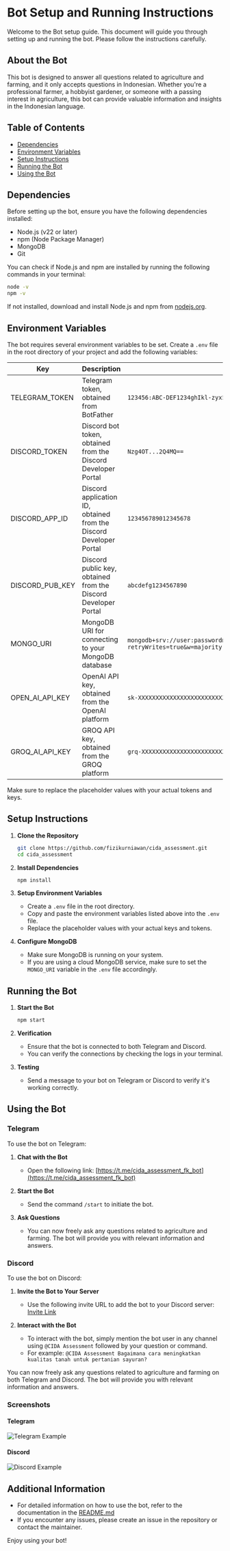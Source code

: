 # Bot Setup and Running Instructions

Welcome to the Bot setup guide. This document will guide you through setting up and running the bot. Please follow the instructions carefully.

## About the Bot

This bot is designed to answer all questions related to agriculture and farming, and it only accepts questions in Indonesian. Whether you're a professional farmer, a hobbyist gardener, or someone with a passing interest in agriculture, this bot can provide valuable information and insights in the Indonesian language.

## Table of Contents

- [Dependencies](#dependencies)
- [Environment Variables](#environment-variables)
- [Setup Instructions](#setup-instructions)
- [Running the Bot](#running-the-bot)
- [Using the Bot](#using-the-bot)

## Dependencies

Before setting up the bot, ensure you have the following dependencies installed:

- Node.js (v22 or later)
- npm (Node Package Manager)
- MongoDB
- Git

You can check if Node.js and npm are installed by running the following commands in your terminal:

```sh
node -v
npm -v
```

If not installed, download and install Node.js and npm from [nodejs.org](https://nodejs.org/).

## Environment Variables

The bot requires several environment variables to be set. Create a `.env` file in the root directory of your project and add the following variables:

| Key             | Description                                                        | Example                                                                                        |
| --------------- | ------------------------------------------------------------------ | ---------------------------------------------------------------------------------------------- |
| TELEGRAM_TOKEN  | Telegram token, obtained from BotFather                            | `123456:ABC-DEF1234ghIkl-zyx57W2v1u123ew11`                                                    |
| DISCORD_TOKEN   | Discord bot token, obtained from the Discord Developer Portal      | `Nzg4OT...2Q4MQ==`                                                                             |
| DISCORD_APP_ID  | Discord application ID, obtained from the Discord Developer Portal | `123456789012345678`                                                                           |
| DISCORD_PUB_KEY | Discord public key, obtained from the Discord Developer Portal     | `abcdefg1234567890`                                                                            |
| MONGO_URI       | MongoDB URI for connecting to your MongoDB database                | `mongodb+srv://user:password@cluster0.mongodb.net/myFirstDatabase?retryWrites=true&w=majority` |
| OPEN_AI_API_KEY | OpenAI API key, obtained from the OpenAI platform                  | `sk-XXXXXXXXXXXXXXXXXXXXXXXXXXXXXXXXXXXX`                                                      |
| GROQ_AI_API_KEY | GROQ API key, obtained from the GROQ platform                      | `grq-XXXXXXXXXXXXXXXXXXXXXXXXXXXXXXXXXXXX`                                                     |

Make sure to replace the placeholder values with your actual tokens and keys.

## Setup Instructions

1. **Clone the Repository**

   ```sh
   git clone https://github.com/fizikurniawan/cida_assessment.git
   cd cida_assessment
   ```

2. **Install Dependencies**

   ```sh
   npm install
   ```

3. **Setup Environment Variables**

   - Create a `.env` file in the root directory.
   - Copy and paste the environment variables listed above into the `.env` file.
   - Replace the placeholder values with your actual keys and tokens.

4. **Configure MongoDB**
   - Make sure MongoDB is running on your system.
   - If you are using a cloud MongoDB service, make sure to set the `MONGO_URI` variable in the `.env` file accordingly.

## Running the Bot

1. **Start the Bot**

   ```sh
   npm start
   ```

2. **Verification**

   - Ensure that the bot is connected to both Telegram and Discord.
   - You can verify the connections by checking the logs in your terminal.

3. **Testing**
   - Send a message to your bot on Telegram or Discord to verify it's working correctly.

## Using the Bot

### Telegram

To use the bot on Telegram:

1. **Chat with the Bot**

   - Open the following link: [https://t.me/cida_assessment_fk_bot](https://t.me/cida_assessment_fk_bot)

2. **Start the Bot**

   - Send the command `/start` to initiate the bot.

3. **Ask Questions**
   - You can now freely ask any questions related to agriculture and farming. The bot will provide you with relevant information and answers.

### Discord

To use the bot on Discord:

1. **Invite the Bot to Your Server**

   - Use the following invite URL to add the bot to your Discord server: [Invite Link](https://discord.com/oauth2/authorize?client_id=1243209325330305135&permissions=292057851904&scope=bot)

2. **Interact with the Bot**
   - To interact with the bot, simply mention the bot user in any channel using `@CIDA Assessment` followed by your question or command.
   - For example: `@CIDA Assessment Bagaimana cara meningkatkan kualitas tanah untuk pertanian sayuran?`

You can now freely ask any questions related to agriculture and farming on both Telegram and Discord. The bot will provide you with relevant information and answers.

### Screenshots

#### Telegram

![Telegram Example](images/telegram.png)

#### Discord

![Discord Example](images/discord.png)

## Additional Information

- For detailed information on how to use the bot, refer to the documentation in the [README.md](README.md)
- If you encounter any issues, please create an issue in the repository or contact the maintainer.

Enjoy using your bot!
